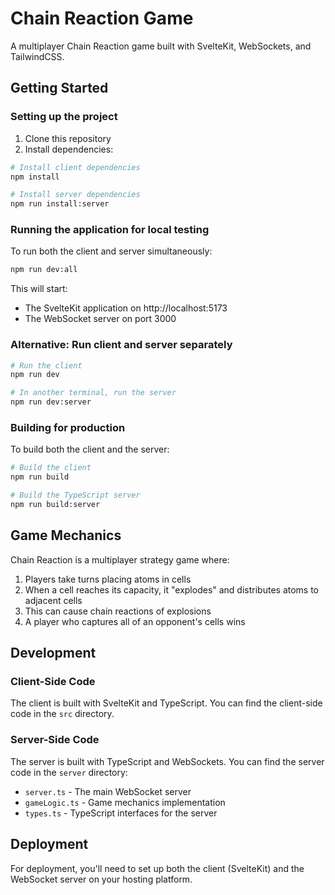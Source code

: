 # Chain Reaction Game

A multiplayer Chain Reaction game built with SvelteKit, WebSockets, and TailwindCSS.

## Getting Started

### Setting up the project

1. Clone this repository
2. Install dependencies:

```bash
# Install client dependencies
npm install

# Install server dependencies
npm run install:server
```

### Running the application for local testing

To run both the client and server simultaneously:

```bash
npm run dev:all
```

This will start:
- The SvelteKit application on http://localhost:5173
- The WebSocket server on port 3000

### Alternative: Run client and server separately

```bash
# Run the client
npm run dev

# In another terminal, run the server
npm run dev:server
```

### Building for production

To build both the client and the server:

```bash
# Build the client
npm run build 

# Build the TypeScript server
npm run build:server
```

## Game Mechanics

Chain Reaction is a multiplayer strategy game where:

1. Players take turns placing atoms in cells
2. When a cell reaches its capacity, it "explodes" and distributes atoms to adjacent cells
3. This can cause chain reactions of explosions
4. A player who captures all of an opponent's cells wins

## Development

### Client-Side Code

The client is built with SvelteKit and TypeScript. You can find the client-side code in the `src` directory.

### Server-Side Code

The server is built with TypeScript and WebSockets. You can find the server code in the `server` directory:
- `server.ts` - The main WebSocket server
- `gameLogic.ts` - Game mechanics implementation
- `types.ts` - TypeScript interfaces for the server

## Deployment

For deployment, you'll need to set up both the client (SvelteKit) and the WebSocket server on your hosting platform.
